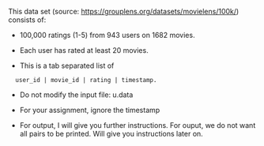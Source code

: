 This data set (source: https://grouplens.org/datasets/movielens/100k/)
consists of:

* 100,000 ratings (1-5) from 943 users on 1682 movies. 

* Each user has rated at least 20 movies. 

* This is a tab separated list of 
````
  user_id | movie_id | rating | timestamp. 
````

* Do not modify the input file: u.data

* For your assignment, ignore the timestamp

* For output, I will give you further instructions.
For ouput, we do not want all pairs to be printed.
Will give you instructions later on.